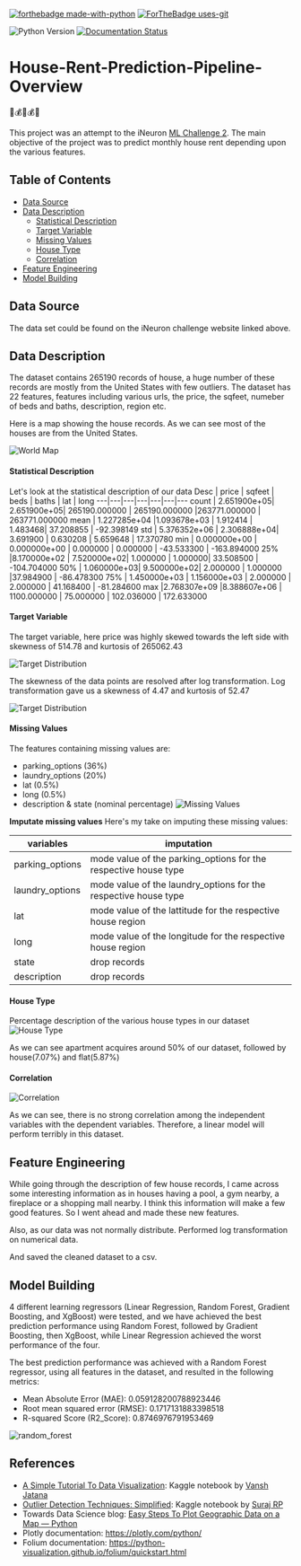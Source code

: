 [![forthebadge made-with-python](http://ForTheBadge.com/images/badges/made-with-python.svg)](https://www.python.org/) [![ForTheBadge uses-git](http://ForTheBadge.com/images/badges/uses-git.svg)](https://GitHub.com/)

![Python Version](https://img.shields.io/pypi/pyversions/pip) [![Documentation Status](https://readthedocs.org/projects/ansicolortags/badge/?version=latest)](http://ansicolortags.readthedocs.io/?badge=latest)

# House-Rent-Prediction-Pipeline-Overview
:house_with_garden::moneybag::house_with_garden::moneybag::house_with_garden:


This project was an attempt to the iNeuron [ML Challenge 2](https://challenge-ineuron.in/mlchallenge.php#). The main objective of the project was to predict monthly house rent depending upon the various features.

## Table of Contents
- [Data Source](#data-source)
- [Data Description](#data-description)
  - [Statistical Description](#statistical-description)
  - [Target Variable](#target-variable)
  - [Missing Values](#missing-values)
  - [House Type](#house-type)
  - [Correlation](#correlation)
- [Feature Engineering](#feature-engineering)
- [Model Building](#model-building)

## Data Source
The data set could be found on the iNeuron challenge website linked above. 

## Data Description
The dataset contains 265190 records of house, a huge number of these records are mostly from the United States with few outliers. The dataset has 22 features, features including various urls, the price, the sqfeet, numeber of beds and baths, description, region etc.

Here is a map showing the house records. As we can see most of the houses are from the United States.

![World Map](/plots/world_map.png)

#### Statistical Description
Let's look at the statistical description of our data
 Desc	| price |	sqfeet |	beds |	baths |	lat |	long
  ---|---|---|---|---|---|---
count |	2.651900e+05| 	2.651900e+05| 	265190.000000 |	265190.000000 	|263771.000000 |	263771.000000
mean |	1.227285e+04 	|1.093678e+03 |	1.912414 |	1.483468| 	37.208855 |	-92.398149
std |	5.376352e+06 |	2.306888e+04| 	3.691900 |	0.630208 |	5.659648 |	17.370780
min |	0.000000e+00 |	0.000000e+00 |	0.000000 |	0.000000 |	-43.533300 |	-163.894000
25% 	|8.170000e+02 |	7.520000e+02| 	1.000000 |	1.000000| 	33.508500 |	-104.704000
50% |	1.060000e+03| 	9.500000e+02| 	2.000000 |	1.000000 |37.984900 |	-86.478300
75% |	1.450000e+03 |	1.156000e+03 |	2.000000 |	2.000000 |	41.168400 |	-81.284600
max 	|2.768307e+09 	|8.388607e+06 |	1100.000000 |	75.000000 |	102.036000 |	172.633000

#### Target Variable
The target variable, here price was highly skewed towards the left side with skewness of 514.78 and kurtosis of 265062.43

![Target Distribution](/plots/target_distribution1.png)

The skewness of the data points are resolved after log transformation. Log transformation gave us a skewness of 4.47 and kurtosis of 52.47

![Target Distribution](/plots/target_distribution2.png)

#### Missing Values
The features containing missing values are:
- parking_options (36%)
- laundry_options (20%)
- lat (0.5%)
- long (0.5%)
- description & state (nominal percentage)
![Missing Values](/plots/missing_data.png)

**Imputate missing values**
Here's my take on imputing these missing values:

variables | imputation 
--- | ---
parking_options | mode value of the parking_options for the respective house type
laundry_options | mode value of the laundry_options for the respective house type
lat | mode value of the lattitude for the respective house region
long | mode value of the longitude for the respective house region
state | drop records
description | drop records

#### House Type
Percentage description of the various house types in our dataset
![House Type](/plots/house_type.png)

As we can see apartment acquires around 50% of our dataset, followed by house(7.07%) and flat(5.87%)

#### Correlation
![Correlation](/plots/correlation.png)

As we can see, there is no strong correlation among the independent variables with the dependent variables. Therefore, a linear model will perform terribly in this dataset.

## Feature Engineering
While going through the description of few house records, I came across some interesting information as in houses having a pool, a gym nearby, a fireplace or a shopping mall nearby. I think this information will make a few good features. So I went ahead and made these new features.

Also, as our data was not normally distribute. Performed log transformation on numerical data.

And saved the cleaned dataset to a csv.

## Model Building
4 different learning regressors (Linear Regression, Random Forest, Gradient Boosting, and XgBoost) were tested, and we have achieved the best prediction performance using Random Forest, followed by Gradient Boosting, then XgBoost, while Linear Regression achieved the worst performance of the four.

The best prediction performance was achieved with a Random Forest regressor, using all features in the dataset, and resulted in the following metrics:

- Mean Absolute Error (MAE): 0.059128200788923446
- Root mean squared error (RMSE): 0.1717131883398518
- R-squared Score (R2_Score):  0.8746976791953469
    
![random_forest](/plots/random_forest.png)



## References
- [A Simple Tutorial To Data Visualization](https://www.kaggle.com/vanshjatana/a-simple-tutorial-to-data-visualization/data#Bar-Plot): Kaggle notebook by [Vansh Jatana](https://www.kaggle.com/vanshjatana)
- [Outlier Detection Techniques: Simplified](https://www.kaggle.com/rpsuraj/outlier-detection-techniques-simplified): Kaggle notebook by [Suraj RP](https://www.kaggle.com/rpsuraj)
- Towards Data Science blog: [Easy Steps To Plot Geographic Data on a Map — Python](https://towardsdatascience.com/easy-steps-to-plot-geographic-data-on-a-map-python-11217859a2db)
- Plotly documentation: https://plotly.com/python/
- Folium documentation: https://python-visualization.github.io/folium/quickstart.html

